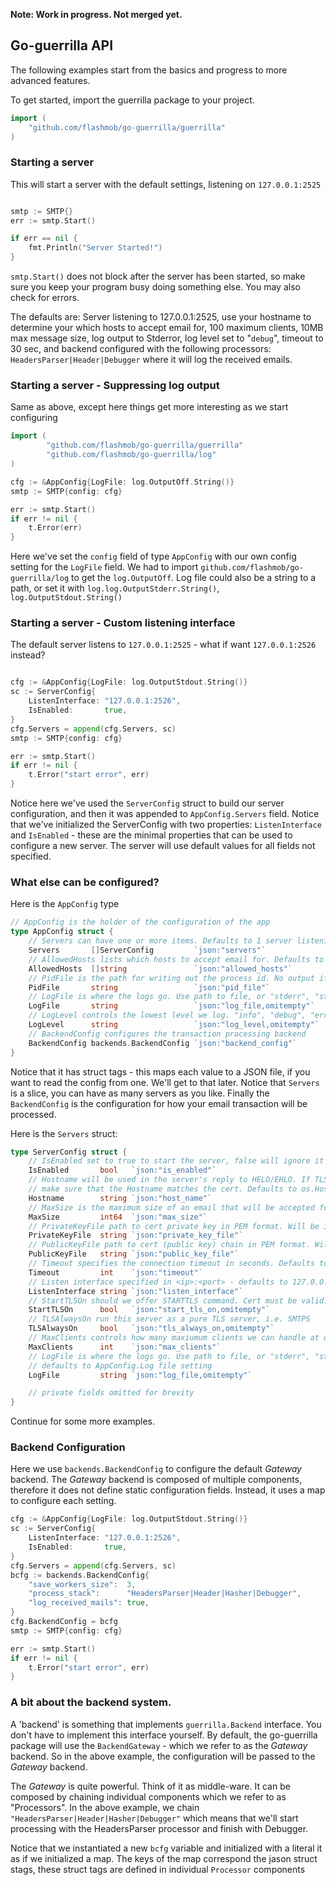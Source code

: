 **Note: Work in progress. Not merged yet.**

## Go-guerrilla API

The following examples start from the basics and progress to more advanced features. 

To get started, import the guerrilla package to your project.

```go
import (
	"github.com/flashmob/go-guerrilla/guerrilla"
)
```

### Starting a server

This will start a server with the default settings, listening on `127.0.0.1:2525`


```go

smtp := SMTP{}
err := smtp.Start()

if err == nil {
    fmt.Println("Server Started!")
}
```

`smtp.Start()` does not block after the server has been started, so make sure you keep your program busy doing something else. You may also check for errors.

The defaults are: Server listening to 127.0.0.1:2525, use your hostname to determine your which 
hosts to accept email for, 100 maximum clients, 10MB max message size, log output to Stderror, 
log level set to "`debug`", timeout to 30 sec, and backend configured with the following processors: `HeadersParser|Header|Debugger` where it will log the received emails.

### Starting a server - Suppressing log output

Same as above, except here things get more interesting as we start configuring

```go
import (
        "github.com/flashmob/go-guerrilla/guerrilla"
        "github.com/flashmob/go-guerrilla/log"
)

cfg := &AppConfig{LogFile: log.OutputOff.String()}
smtp := SMTP{config: cfg}

err := smtp.Start()
if err != nil {
	t.Error(err)
}

```

Here we've set the `config` field of type `AppConfig` with our own config setting for the `LogFile` field. We had to import `github.com/flashmob/go-guerrilla/log` to get the `log.OutputOff`. Log file could also be a string to a path, or set it with `log.log.OutputStderr.String()`, `log.OutputStdout.String()`

### Starting a server - Custom listening interface

The default server listens to `127.0.0.1:2525` - what if want `127.0.0.1:2526` instead?

```go

cfg := &AppConfig{LogFile: log.OutputStdout.String()}
sc := ServerConfig{
	ListenInterface: "127.0.0.1:2526",
	IsEnabled:       true,
}
cfg.Servers = append(cfg.Servers, sc)
smtp := SMTP{config: cfg}

err := smtp.Start()
if err != nil {
	t.Error("start error", err)
}

```

Notice here we've used the `ServerConfig` struct to build our server configuration, and then it
was appended to `AppConfig.Servers` field. Notice that we've initialized the ServerConfig 
with two properties: `ListenInterface` and `IsEnabled` - these are the minimal properties that can be used to configure a new server. The server will use default values for all fields not specified.

### What else can be configured?

Here is the `AppConfig` type

```go
// AppConfig is the holder of the configuration of the app
type AppConfig struct {
	// Servers can have one or more items. Defaults to 1 server listening to 127.0.0.1:2525
	Servers       []ServerConfig         `json:"servers"`
	// AllowedHosts lists which hosts to accept email for. Defaults to os.Hostname
	AllowedHosts  []string               `json:"allowed_hosts"`
	// PidFile is the path for writing out the process id. No output if empty
	PidFile       string                 `json:"pid_file"`
	// LogFile is where the logs go. Use path to file, or "stderr", "stdout" or "off". Default "stderr"
	LogFile       string                 `json:"log_file,omitempty"`
	// LogLevel controls the lowest level we log. "info", "debug", "error", "panic". Default "info"
	LogLevel      string                 `json:"log_level,omitempty"`
	// BackendConfig configures the transaction processing backend
	BackendConfig backends.BackendConfig `json:"backend_config"`
}
```

Notice that it has struct tags - this maps each value to a JSON file, if you want to read the config from one. We'll get to that later. Notice that `Servers` is a slice, you can have as many servers as you like. 
Finally the `BackendConfig` is the configuration for how your email transaction will be processed.

Here is the `Servers` struct:

```go
type ServerConfig struct {
	// IsEnabled set to true to start the server, false will ignore it
	IsEnabled       bool   `json:"is_enabled"`
	// Hostname will be used in the server's reply to HELO/EHLO. If TLS enabled
	// make sure that the Hostname matches the cert. Defaults to os.Hostname()
	Hostname        string `json:"host_name"`
	// MaxSize is the maximum size of an email that will be accepted for delivery. Defaults to 10MB
	MaxSize         int64  `json:"max_size"`
	// PrivateKeyFile path to cert private key in PEM format. Will be ignored if blank
	PrivateKeyFile  string `json:"private_key_file"`
	// PublicKeyFile path to cert (public key) chain in PEM format. Will be ignored if blank
	PublicKeyFile   string `json:"public_key_file"`
	// Timeout specifies the connection timeout in seconds. Defaults to 30
	Timeout         int    `json:"timeout"`
	// Listen interface specified in <ip>:<port> - defaults to 127.0.0.1:2525
	ListenInterface string `json:"listen_interface"`
	// StartTLSOn should we offer STARTTLS command. Cert must be valid. False by default
	StartTLSOn      bool   `json:"start_tls_on,omitempty"`
	// TLSAlwaysOn run this server as a pure TLS server, i.e. SMTPS
	TLSAlwaysOn     bool   `json:"tls_always_on,omitempty"`
	// MaxClients controls how many maxiumum clients we can handle at once. Defaults to 100
	MaxClients      int    `json:"max_clients"`
	// LogFile is where the logs go. Use path to file, or "stderr", "stdout" or "off". Default "stderr"
	// defaults to AppConfig.Log file setting 
	LogFile         string `json:"log_file,omitempty"`

	// private fields omitted for brevity
}
```

Continue for some more examples.

###  Backend Configuration

Here we use `backends.BackendConfig` to configure the default _Gateway_ backend.
The _Gateway_ backend is composed of multiple components, therefore it does not define static configuration fields. Instead, it uses a map to configure each setting.

```go
cfg := &AppConfig{LogFile: log.OutputStdout.String()}
sc := ServerConfig{
	ListenInterface: "127.0.0.1:2526",
	IsEnabled:       true,
}
cfg.Servers = append(cfg.Servers, sc)
bcfg := backends.BackendConfig{
	"save_workers_size":  3,
	"process_stack":      "HeadersParser|Header|Hasher|Debugger",
	"log_received_mails": true,
}
cfg.BackendConfig = bcfg
smtp := SMTP{config: cfg}

err := smtp.Start()
if err != nil {
	t.Error("start error", err)
} 

```

### A bit about the backend system. 

A 'backend' is something that implements `guerrilla.Backend` interface. 
You don't have to implement this interface yourself. By default, the go-guerrilla package will use the `BackendGateway` - which we refer to as the _Gateway_ backend. So in the above example, the configuration will be passed to the _Gateway_ backend.

The _Gateway_ is quite powerful. Think of it as middle-ware. It can be composed by chaining individual 
components which we refer to as "Processors". In the above example, we chain 
`"HeadersParser|Header|Hasher|Debugger"` which means that we'll start processing with the HeadersParser
processor and finish with Debugger.

Notice that we instantiated a new `bcfg` variable and initialized with a literal it as if we initialized a map. 
The keys of the map correspond the jason struct stags, these struct tags are defined in individual `Processor` components